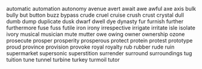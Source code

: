 automatic
automation
autonomy
avenue
avert
await
awe
awful
axe
axis
bulk
bully
but
button
buzz
bypass
crude
cruel
cruise
crush
crust
crystal
dull
dumb
dump
duplicate
dusk
dwarf
dwell
dye
dynasty
fur
furnish
further
furthermore
fuse
fuss
futile
iron
irony
irrespective
irrigate
irritate
isle
isolate
ivory
musical
musician
mute
mutter
owe
owing
owner
ownership
ozone
prosecute
prosper
prosperity
prosperous
protect
protein
protest
prototype
proud
province
provision
provoke
royal
royalty
rub
rubber
rude
ruin
supermarket
supersonic
superstition
surrender
surround
surroundings
tug
tuition
tune
tunnel
turbine
turkey
turmoil
tutor
